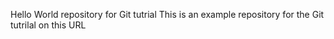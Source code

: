 Hello World repository for Git tutrial This is an example repository for the Git tutrilal on this URL
